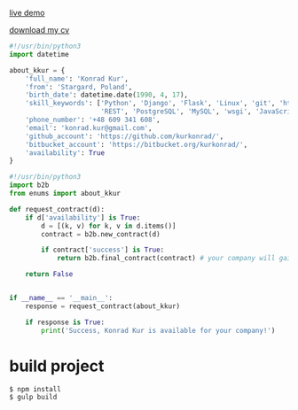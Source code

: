 [live demo](https://kurkonrad.github.io/summary/)

[download my cv](https://kurkonrad.github.io/summary/assets/Konrad_Kur_CV.pdf)

```python
#!/usr/bin/python3
import datetime

about_kkur = {
    'full_name': 'Konrad Kur',
    'from': 'Stargard, Poland',
    'birth_date': datetime.date(1990, 4, 17),
    'skill_keywords': ['Python', 'Django', 'Flask', 'Linux', 'git', 'http',
                       'REST', 'PostgreSQL', 'MySQL', 'wsgi', 'JavaScript'],
    'phone_number': '+48 609 341 608',
    'email': 'konrad.kur@gmail.com',
    'github_account': 'https://github.com/kurkonrad/',
    'bitbucket_account': 'https://bitbucket.org/kurkonrad/',
    'availability': True
}
```

```python
#!/usr/bin/python3
import b2b
from enums import about_kkur

def request_contract(d):
    if d['availability'] is True:
        d = [(k, v) for k, v in d.items()]
        contract = b2b.new_contract(d)

        if contract['success'] is True:
            return b2b.final_contract(contract) # your company will gain

    return False


if __name__ == '__main__':
    response = request_contract(about_kkur)

    if response is True:
        print('Success, Konrad Kur is available for your company!')
```

# build project
```shell
$ npm install
$ gulp build
```
